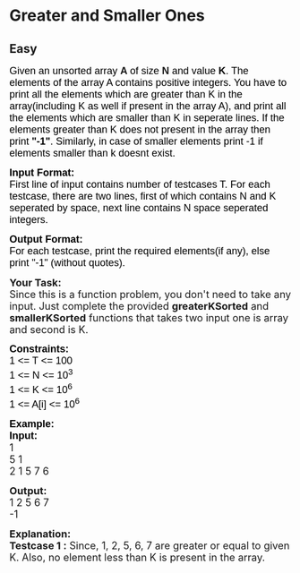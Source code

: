 # Greater and Smaller Ones
## Easy
<div class="problems_problem_content__Xm_eO"><p><span style="font-size: 18px;"><span style="font-family: arial,helvetica,sans-serif;"><span style="background-color: transparent; color: #000000;">Given an unsorted array </span><strong>A </strong><span style="background-color: transparent; color: #000000;">of size </span><strong>N</strong><span style="background-color: transparent; color: #000000;"> and value <strong>K</strong></span><span style="background-color: transparent; color: #000000;">. The elements of the array A contains positive integers. You have to print all the elements which are greater than K in the array(including K as well if present in the array A), and print all the elements which are smaller than K in seperate lines. If the elements greater than K does not present in the array then print <strong>"-1"</strong>. Similarly, in case of smaller elements print -1 if elements smaller than k doesnt exist.</span></span> </span></p>
<p><span style="font-size: 18px;"><span style="font-family: arial,helvetica,sans-serif;"><span style="background-color: transparent; color: #000000;"><strong>Input Format:</strong><br>First line of input contains number of testcases T. For each testcase, there are two lines, first of which contains N and K seperated by space, next line contains N space seperated integers.</span></span></span></p>
<p><span style="font-size: 18px;"><span style="font-family: arial,helvetica,sans-serif;"><span style="background-color: transparent; color: #000000;"><strong>Output Format:</strong><br>For each testcase, print the required elements(if any), else print "-1" (without quotes).</span></span></span></p>
<p><span style="font-size: 18px;"><strong>Your Task:</strong><br>Since this is a function problem, you don't need to take any input. Just complete the provided <strong>greaterKSorted</strong> and <strong>smallerKSorted</strong> functions that takes two input one is array and second is K.</span></p>
<p><span style="font-size: 18px;"><span style="font-family: arial,helvetica,sans-serif;"><span style="background-color: transparent; color: #000000;"><strong>Constraints:</strong><br>1 &lt;= T &lt;= 100<br>1 &lt;= N &lt;= 10<sup>3</sup><br>1 &lt;= K &lt;= 10<sup>6</sup><br>1 &lt;= A[i] &lt;= 10<sup>6</sup></span></span></span></p>
<p><span style="font-size: 18px;"><span style="font-family: arial,helvetica,sans-serif;"><span style="background-color: transparent; color: #000000;"><strong>Example:<br>Input:</strong></span></span><br>1<br>5 1<br>2 1 5 7 6</span></p>
<p><span style="font-size: 18px;"><strong>Output:</strong><br>1 2 5 6 7<br>-1</span></p>
<p><span style="font-size: 18px;"><strong>Explanation:<br>Testcase 1 :</strong> Since, 1, 2, 5, 6, 7 are greater or equal to given K. Also, no element less than K is present in the array.</span></p></div>